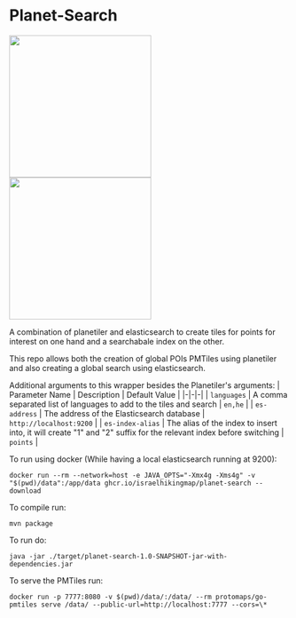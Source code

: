 # Planet-Search

<img src="https://github.com/user-attachments/assets/ab2b8b66-5b0c-43ef-b330-543416c10f8a" height="256" /> <img src="https://github.com/user-attachments/assets/c3a9b1e9-34dc-45cf-a981-d60d80d961cf" height="256" />

A combination of planetiler and elasticsearch to create tiles for points for interest on one hand and a searchabale index on the other.

This repo allows both the creation of global POIs PMTiles using planetiler and also creating a global search using elasticsearch.

Additional arguments to this wrapper besides the Planetiler's arguments:
| Parameter Name | Description | Default Value |
|-|-|-|
| `languages` | A comma separated list of languages to add to the tiles and search | `en,he` |
| `es-address` | The address of the Elasticsearch database | `http://localhost:9200` |
| `es-index-alias` | The alias of the index to insert into, it will create "1" and "2" suffix for the relevant index before switching | `points` |

To run using docker (While having a local elasticsearch running at 9200):

`docker run --rm --network=host -e JAVA_OPTS="-Xmx4g -Xms4g" -v "$(pwd)/data":/app/data ghcr.io/israelhikingmap/planet-search --download`

To compile run:

`mvn package`

To run do:

`java -jar ./target/planet-search-1.0-SNAPSHOT-jar-with-dependencies.jar`

To serve the PMTiles run:

`docker run -p 7777:8080 -v $(pwd)/data/:/data/ --rm protomaps/go-pmtiles serve /data/ --public-url=http://localhost:7777 --cors=\*`

